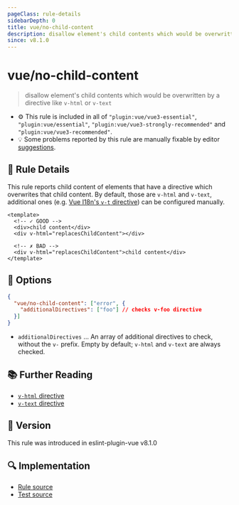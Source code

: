 ```yaml
---
pageClass: rule-details
sidebarDepth: 0
title: vue/no-child-content
description: disallow element's child contents which would be overwritten by a directive like `v-html` or `v-text`
since: v8.1.0
---
```


# vue/no-child-content

> disallow element's child contents which would be overwritten by a directive like `v-html` or `v-text`

- :gear: This rule is included in all of `"plugin:vue/vue3-essential"`, `"plugin:vue/essential"`, `"plugin:vue/vue3-strongly-recommended"` and `"plugin:vue/vue3-recommended"`.
- :bulb: Some problems reported by this rule are manually fixable by editor [suggestions](https://eslint.org/docs/developer-guide/working-with-rules#providing-suggestions).

## :book: Rule Details

This rule reports child content of elements that have a directive which overwrites that child content. By default, those are `v-html` and `v-text`, additional ones (e.g. [Vue I18n's `v-t` directive](https://vue-i18n.intlify.dev/api/directive.html)) can be configured manually.

<eslint-code-block :rules="{'vue/no-child-content': ['error']}">

```vue
<template>
  <!-- ✓ GOOD -->
  <div>child content</div>
  <div v-html="replacesChildContent"></div>

  <!-- ✗ BAD -->
  <div v-html="replacesChildContent">child content</div>
</template>
```

</eslint-code-block>

## :wrench: Options

```json
{
  "vue/no-child-content": ["error", {
    "additionalDirectives": ["foo"] // checks v-foo directive
  }]
}
```

- `additionalDirectives` ... An array of additional directives to check, without the `v-` prefix. Empty by default; `v-html` and `v-text` are always checked.

## :books: Further Reading

- [`v-html` directive](https://vuejs.org/api/built-in-directives.html#v-html)
- [`v-text` directive](https://vuejs.org/api/built-in-directives.html#v-text)

## :rocket: Version

This rule was introduced in eslint-plugin-vue v8.1.0

## :mag: Implementation

- [Rule source](https://github.com/vuejs/eslint-plugin-vue/blob/master/lib/rules/no-child-content.js)
- [Test source](https://github.com/vuejs/eslint-plugin-vue/blob/master/tests/lib/rules/no-child-content.js)
